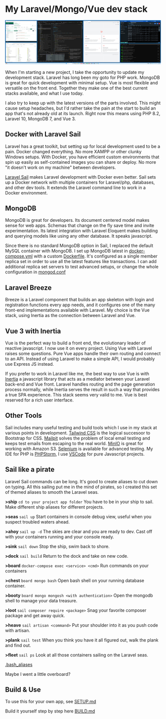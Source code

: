 # My Laravel/Mongo/Vue dev stack

![dev screen](https://raw.githubusercontent.com/shussel/laravel-mongo-vue-stack/main/devscreen.png)

When I'm starting a new project, I take the opportunity to update my development stack. Laravel has long been my goto for PHP work. MongoDB is great for quick development with minimal setup. Vue is most flexible and versatile on the front end. Together they make one of the best current stacks available, and what I use today.

I also try to keep up with the latest versions of the parts involved. This might cause setup headaches, but I'd rather take the pain at the start to build an app that's not already old at its launch. Right now this means using PHP 8.2, Laravel 10, MongoDB 7, and Vue 3.

## Docker with Laravel Sail
Laravel has a great toolkit, but setting up for local development used to be a pain. Docker changed everything. No more XAMPP or other clunky Windows setups. With Docker, you have efficient custom environments that spin up easily as self-contained images you can share or deploy. No more "it doesn't work on my machine" between developers.

[Laravel Sail](https://laravel.com/docs/10.x/sail) makes Laravel development with Docker even better. Sail sets up a Docker network with multiple containers for Laravel/php, databases, and other dev tools. It extends the Laravel command line to work in a Docker environment.

## MongoDB
MongoDB is great for developers. Its document centered model makes sense for web apps. Schemas that change on the fly save time and invite experimentation. Its latest integration with Laravel Eloquent makes building and querying models like using any other database. It speaks javascript.

Since there is no standard MongoDB option in Sail, I replaced the default MySQL container with MongoDB. I set up MongoDB latest in [docker-compose.yml](docker-compose.yml) with a custom [Dockerfile](docker/mongodb/Dockerfile). It's configured as a single member replica set in order to use all the latest features like transactions. I can add additional replica set servers to test advanced setups, or change the whole configuration in [mongod.conf](docker/mongodb/mongod.conf)

## Laravel Breeze
Breeze is a Laravel component that builds an app skeleton with login and registration functions every app needs, and it configures one of the many front-end implementations available with Laravel. My choice is the Vue stack, using Inertia as the connection between Laravel and Vue. 

## Vue 3 with Inertia
Vue is the perfect way to build a front end, the evolutionary leader of reactive javascript. I now use it on every project. Using Vue with Laravel raises some questions. Pure Vue apps handle their own routing and connect to an API. Instead of using Laravel to make a simple API, I would probably use Express JS instead. 

If you prefer to work in Laravel like me, the best way to use Vue is with [Inertia](https://inertiajs.com/) a javascript library that acts as a mediator between your Laravel back-end and Vue front. Laravel handles routing and the page generation process normally, while Inertia serves the result in such a way that provides a true SPA experience. This stack seems very valid to me. Vue is best reserved for a rich user interface.

## Other Tools
Sail includes many useful testing and build tools which I use in my stack at various points in development. [Tailwind CSS](https://tailwindcss.com/) is the logical succesoor to Bootstrap for CSS. [Mailpit](https://mailpit.axllent.org/) solves the problem of local email testing and keeps test emails from escaping to the real world. [MinIO](https://min.io/) is great for working with Amazon S3. [Selenium](https://www.selenium.dev/) is available for advanced testing. My IDE for PHP is [PHPStorm](https://www.jetbrains.com/phpstorm/), I use [VSCode](https://code.visualstudio.com/) for pure Javascript projects.

## Sail like a pirate
Laravel Sail commands can be long. It's good to create aliases to cut down on typing. All this sailing put me in the mind of pirates, so I created this set of themed aliases to smooth the Laravel seas.

**>ship** `cd to your project app folder` You have to be in your ship to sail. Make different ship aliases for different projects.

**>seas** `sail up` Start containers in console debug view, useful when you suspect troubled waters ahead.

**>ahoy** `sail up -d` The skies are clear and you are ready to dev. Cast off with your containers running and your console ready.

**>sink** `sail down` Stop the ship, swim back to shore.

**>dock** `sail build` Return to the dock and take on new code.

**>board** `docker-compose exec <service> <cmd>` Run commands on your containers

**>chest** `board mongo bash` Open bash shell on your running database container.

**>booty** `board mongo mongosh <with authentication>` Open the mongodb shell to manage your data treasure.

**>loot** `sail composer require <package>` Snag your favorite composer package and get away quick.

**>heave** `sail artisan <command>` Put your shoulder into it as you push code with artisan.

**>plank** `sail test` When you think you have it all figured out, walk the plank and find out.

**>fleet** `sail ps` Look at all those containers sailing on the Laravel seas.

[.bash_aliases](.bash_aliases)

Maybe I went a little overboard?

## Build & Use
To use this for your own app, see [SETUP.md](SETUP.md)

Build it yourself step by step here [BUILD.md](BUILD.md)
